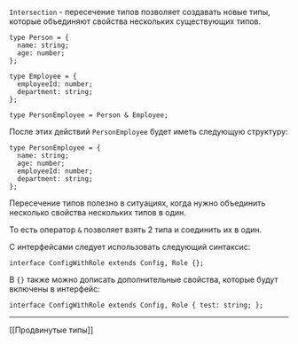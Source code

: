 `Intersection` - пересечение типов позволяет создавать новые типы, которые объединяют свойства нескольких существующих типов.
```
type Person = {
  name: string;
  age: number;
};

type Employee = {
  employeeId: number;
  department: string;
};

type PersonEmployee = Person & Employee;
```

После этих действий `PersonEmployee` будет иметь следующую структуру:
```
type PersonEmployee = {
  name: string;
  age: number;
  employeeId: number;
  department: string;
};
```

Пересечение типов полезно в ситуациях, когда нужно объединить несколько свойства нескольких типов в один. 

То есть оператор `&` позволяет взять 2 типа и соединить их в один.

С интерфейсами следует использовать следующий синтаксис:
```
interface ConfigWithRole extends Config, Role {};
```

В `{}` также можно дописать дополнительные свойства, которые будут включены в интерфейс:
```
interface ConfigWithRole extends Config, Role { test: string; };
```

---
[[Продвинутые типы]]